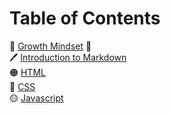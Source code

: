 # **Table of Contents**

🌺 [Growth Mindset](102/notes001.md) 🌺 <br>🖊️
[Introduction to Markdown](102/notes002.md)<br>🟠
[HTML](102/notes003.md)<br>🔵
[CSS](102/notes004.md)<br>🟡
[Javascript](102/notes005.md)<br>
